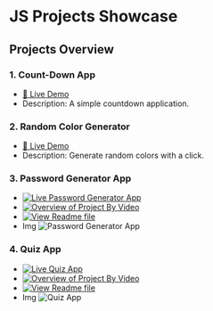 # JS Projects Showcase

## Projects Overview

### 1. **Count-Down App**  
   - [🔗 Live Demo](https://counter-app-by-raish101001.netlify.app/)
   - Description: A simple countdown application.
   
### 2. **Random Color Generator**  
   - [🔗 Live Demo](https://random-color-genrator-app-by-raish.netlify.app/)
   - Description: Generate random colors with a click.

### 3. Password Generator App
   - [![Live Password Generator App](https://img.shields.io/badge/Live_Password_Generator_App-Start_Now-blue?style=flat-square&logoWidth=0&logoHeight=40&labelFontSize=16)](https://passgen-raishforge.netlify.app/)
   - [![Overview of Project By Video](https://img.shields.io/badge/Overview_of_Project_By_Video-Click_Here-red?style=flat-square&logoWidth=0&logoHeight=0&labelFontSize=16)](https://res.cloudinary.com/deodsnio3/video/upload/v1715655421/Password_Gen_App_s946ak.mp4)
   - [![View Readme file](https://img.shields.io/badge/View_Readme_File-Click_Here-green?style=flat-square&logoWidth=0&logoHeight=0&labelFontSize=16)](https://github.com/Raish10100/JS-projects/blob/main/Password%20Generator%20App/README.md)
   - Img
    ![Password Generator App](https://res.cloudinary.com/deodsnio3/image/upload/v1715598007/passwordGeneratorOutput_ndm4fr.png)

### 4. Quiz App
   - [![Live Quiz App](https://img.shields.io/badge/Live_Quiz_App-Start_Now-blue?style=flat-square&logoWidth=0&logoHeight=40&labelFontSize=16)](https://mern-quiz-raishforge.netlify.app/)
   - [![Overview of Project By Video](https://img.shields.io/badge/Overview_of_Project_By_Video-Click_Here-red?style=flat-square&logoWidth=0&logoHeight=0&labelFontSize=16)](https://res.cloudinary.com/deodsnio3/video/upload/v1715655414/Quiz_App._yldcxx.mp4)
   - [![View Readme file](https://img.shields.io/badge/View_Readme_File-Click_Here-green?style=flat-square&logoWidth=0&logoHeight=0&labelFontSize=16)](https://github.com/Raish10100/JS-projects/blob/main/Quiz%20App/README.md)
   - Img
    ![Quiz App](https://res.cloudinary.com/deodsnio3/image/upload/v1715660947/Quiz_app_thumbnail_oqfqp0.png)

